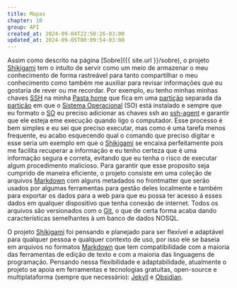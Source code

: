 ```yaml
---
title: Mapas
chapter: 10
group: API
created_at: 2024-09-04T22:50:26-03:00
updated_at: 2024-09-05T00:09:54-03:00
---
```


Assim como descrito na página [Sobre]({{ site.url }}/sobre), o projeto [Shikigami](../api/sementes/2024/07/07/Shikigami.md) tem o intuito de servir como um meio de armazenar o meu conhecimento de forma rastreável para tanto compartilhar o meu conhecimento como também me auxiliar para revisar informações que eu gostaria de rever ou me recordar. Por exemplo, eu tenho minhas minhas chaves [SSH](../api/sementes/2024/07/26/SSH.md) na minha [Pasta home](../api/ideias/2024/07/14/Pasta_home.md) que fica em uma [partição](../api/sementes/2024/09/04/Partição.md) separada da [partição](../api/sementes/2024/09/04/Partição.md) em que o [Sistema Operacional](../api/sementes/2024/07/07/Sistema_Operacional.md)  (SO) está instalado e sempre que eu formato o [SO](../api/sementes/2024/07/07/Sistema_Operacional.md) eu preciso adicionar as chaves ssh ao [ssh-agent](../api/ideias/2024/07/08/ssh_agent.md) e garantir que ele esteja eme execução quando ligo o computador. Esse processo é bem simples e eu sei que preciso executar, mas como é uma tarefa menos frequente, eu acabo esquecendo qual o comando que preciso digitar e esse seria um exemplo em que o [Shikigami](../api/sementes/2024/07/07/Shikigami.md) se encaixa perfeitamente pois me facilita recuperar a informação e eu tenho certeza que é uma informação segura e correta, evitando que eu tenha o risco de executar algum procedimento malicioso. Para garantir que esse proposito seja cumprido de maneira eficiente, o projeto consiste em uma coleção de arquivos [Markdown](../api/rascunhos/2024/07/08/Markdown.md) com alguns metadados no frontmatter que serão usados por algumas ferramentas para gestão deles localmente e também para exportar os dados para a web para que eu possa ter acesso á esses dados em qualquer dispositivo que tenha conexão de internet. Todos os arquivos são versionados com o [Git](../api/rascunhos/2024/06/08/Git.md), o que de certa forma acaba dando características semelhantes à um banco de dados NOSQL.

O projeto [Shikigami](../api/sementes/2024/07/07/Shikigami.md) foi pensando e planejado para ser flexível e adaptável para qualquer pessoa e qualquer contexto de uso, por isso ele se baseia em arquivos no formatos [Markdown](../api/rascunhos/2024/07/08/Markdown.md) que tem compatibilidade com a maioria das ferramentas de edição de texto e com a maioria das linguagens de programação. Pensando nessa flexibilidade e adaptabilidade, atualmente o projeto se apoia em ferramentas e tecnologias gratuitas, open-source e multiplataforma (sempre que necessário): [Jekyll](../api/ideias/2024/07/10/Jekyll.md) e [Obsidian](../api/sementes/2024/07/08/Obsidian.md).